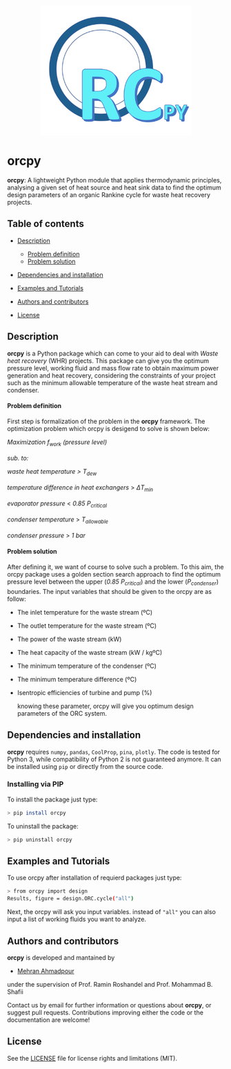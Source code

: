 <div align="center"> <img src="https://raw.githubusercontent.com/mehran-hmdpr/orcpy/main/orcpy.png" width="350" height="300" >

<div align="left">

# orcpy
**orcpy**: A lightweight Python module that applies thermodynamic principles, analysing a given set of heat source and heat sink data to find the optimum design parameters of an organic Rankine cycle for waste heat recovery projects.



## Table of contents
* [Description](#description)
     * [Problem definition](#problem-definition)
     * [Problem solution](#problem-solution)

* [Dependencies and installation](#dependencies-and-installation)

* [Examples and Tutorials](#examples-and-tutorials)

* [Authors and contributors](#authors-and-contributors)

* [License](#license)

## Description
**orcpy** is a Python package which can come to your aid to deal with *Waste heat recovery* (WHR) projects. This package can give you the optimum pressure level, working fluid and mass flow rate to obtain maximum power generation and heat recovery, considering the constraints of your project such as the minimum allowable temperature of the waste heat stream and condenser.

#### Problem definition
First step is formalization of the problem in the **orcpy** framework. The optimization problem which orcpy is desigend to solve is shown below:


*Maximization*   *f<sub>work<sub>* *(pressure level)*

   *sub. to:*
  

  
  *waste heat temperature > T<sub>dew<sub>*
  
  *temperature difference in heat exchangers* > $\Delta$*T<sub>min<sub>*
  
  *evaporator pressure* < *0.85 P<sub>critical<sub>* 
  
  *condenser temperature* > *T<sub>allowable<sub>*
  
  *condenser pressure* > *1 bar*
          
#### Problem solution
  
After defining it, we want of course to solve such a problem. To this aim, the orcpy package uses a golden section search approach to find the optimum pressure level between the upper (*0.85 P<sub>critical<sub>*) and the lower (*P<sub>condenser<sub>*) boundaries. The input variables that should be given to the orcpy are as follow:
  
- The inlet temperature for the waste stream (ºC)
- The outlet temperature for the waste stream (ºC)
- The power of the waste stream (kW)
- The heat capacity of the waste stream (kW / kgºC)
- The minimum temperature of the condenser (ºC)
- The minimum temperature difference (ºC)
- Isentropic efficiencies of turbine and pump (%)

  knowing these parameter, orcpy will give you optimum design parameters of the ORC system.
  
## Dependencies and installation
**orcpy** requires `numpy`, `pandas`, `CoolProp`, `pina`, `plotly`. The code is tested for Python 3, while compatibility of Python 2 is not guaranteed anymore. It can be installed using `pip` or directly from the source code.

### Installing via PIP
To install the package just type:
```bash
> pip install orcpy
```
To uninstall the package:
```bash
> pip uninstall orcpy
```
## Examples and Tutorials
To use orcpy after installation of requierd packages just type:
  ```bash
> from orcpy import design
  Results, figure = design.ORC.cycle("all")
```
Next, the orcpy will ask you input variables. instead of `"all"` you can also input a list of working fluids you want to analyze.  
  
## Authors and contributors
**orcpy** is developed and mantained by
* [Mehran Ahmadpour](mailto:mehran.hmdpr@gmail.com)

under the supervision of Prof. Ramin Roshandel and Prof. Mohammad B. Shafii

Contact us by email for further information or questions about **orcpy**, or suggest pull requests. Contributions improving either the code or the documentation are welcome!

## License

See the [LICENSE](https://github.com/mehran-hmdpr/orcpy/blob/main/LICENSE) file for license rights and limitations (MIT).

   
